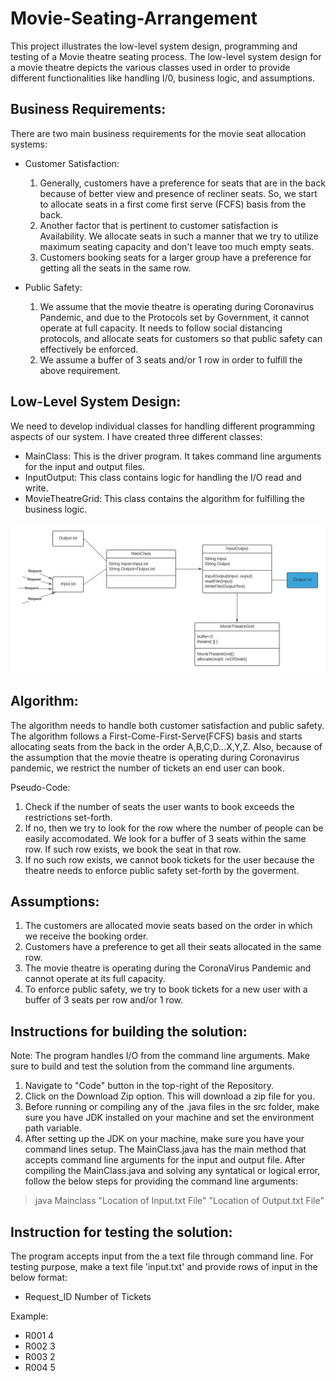 # Movie-Seating-Arrangement
This project illustrates the low-level system design, programming and testing of a Movie theatre seating process. The low-level system design for a movie theatre depicts the various classes used in order to provide different functionalities like handling I/0, business logic, and assumptions.

## Business Requirements:
There are two main business requirements for the movie seat allocation systems:
- Customer Satisfaction:
    1. Generally, customers have a preference for seats that are in the back because of better view and presence of recliner seats. So, we start to allocate seats in a first come first serve (FCFS) basis from the back. 
    2. Another factor that is pertinent to customer satisfaction is Availability. We allocate seats in such a manner that we try to utilize maximum seating capacity and don't leave too much empty seats.
    3. Customers booking seats for a larger group have a preference for getting all the seats in the same row. 
  
 - Public Safety:
    1. We assume that the movie theatre is operating during Coronavirus Pandemic, and due to the Protocols set by Government, it cannot operate at full capacity. It needs to follow social distancing protocols, and allocate seats for customers so that public safety can effectively be enforced.
    2. We assume a buffer of 3 seats and/or 1 row in order to fulfill the above requirement. 
 
 ## Low-Level System Design:
 We need to develop individual classes for handling different programming aspects of our system. I have created three different classes:
 - MainClass: This is the driver program. It takes command line arguments for the input and output files.
 - InputOutput: This class contains logic for handling the I/O read and write. 
 - MovieTheatreGrid: This class contains the algorithm for fulfilling the business logic. 
 
 ![alt text](https://github.com/GauravDevc123/Movie-Seating-Arrangement/blob/master/Class_Diagram_Movie_Seating.png)
 
## Algorithm:
The algorithm needs to handle both customer satisfaction and public safety. The algorithm follows a First-Come-First-Serve(FCFS) basis and starts allocating seats from the back in the order A,B,C,D...X,Y,Z. Also, because of the assumption that the movie theatre is operating during Coronavirus pandemic, we restrict the number of tickets an end user can book.

Pseudo-Code:
1. Check if the number of seats the user wants to book exceeds the restrictions set-forth.
2. If no, then we try to look for the row where the number of people can be easily accomodated. We look for a buffer of 3 seats within the same row. If such row exists, we book the seat in that row.
3. If no such row exists, we cannot book tickets for the user because the theatre needs to enforce public safety set-forth by the goverment. 

## Assumptions:
1. The customers are allocated movie seats based on the order in which we receive the booking order. 
2. Customers have a preference to get all their seats allocated in the same row. 
3. The movie theatre is operating during the CoronaVirus Pandemic and cannot operate at its full capacity.
4. To enforce public safety, we try to book tickets for a new user with a buffer of 3 seats per row and/or 1 row. 

## Instructions for building the solution:
Note: The program handles I/O from the command line arguments. Make sure to build and test the solution from the command line arguments.
1. Navigate to "Code" button in the top-right of the Repository.
2. Click on the Download Zip option. This will download a zip file for you. 
3. Before running or compiling any of the .java files in the src folder, make sure you have JDK installed on your machine and set the environment path variable.
4. After setting up the JDK on your machine, make sure you have your command lines setup. The MainClass.java has the main method that accepts command line arguments for the input and output file. After compiling the MainClass.java and solving any syntatical or logical error, follow the below steps for providing the command line arguments:
> java Mainclass "Location of Input.txt File" "Location of Output.txt File"

## Instruction for testing the solution:
The program accepts input from the a text file through command line. For testing purpose, make a text file 'input.txt' and provide rows of input in the below format:
- Request_ID Number of Tickets

Example:
 - R001 4
 - R002 3
 - R003 2
 - R004 5
